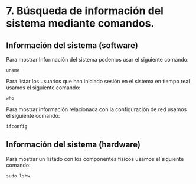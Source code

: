 # 7. Búsqueda de información del sistema mediante comandos.

## Información del sistema (software)

Para mostrar Información del sistema podemos usar el siguiente comando:

	uname

Para listar los usuarios que han iniciado sesión en el sistema en tiempo real usamos el siguiente comando:

	who

Para mostrar información relacionada con la configuración de red usamos el siguiente comando:
	
	ifconfig
	
## Información del sistema (hardware)

Para mostrar un listado con los componentes físicos usamos el siguiente comando:

	sudo lshw	
